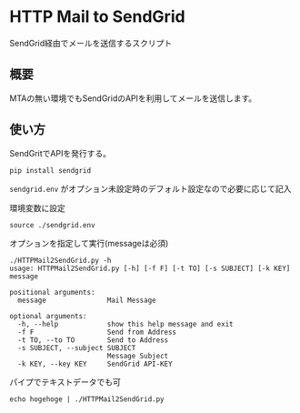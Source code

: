 HTTP Mail to SendGrid
====

SendGrid経由でメールを送信するスクリプト

## 概要

MTAの無い環境でもSendGridのAPIを利用してメールを送信します。  

## 使い方

SendGritでAPIを発行する。

```
pip install sendgrid
```

`sendgrid.env` がオプション未設定時のデフォルト設定なので必要に応じて記入  

環境変数に設定
```
source ./sendgrid.env
```

オプションを指定して実行(messageは必須)
```
./HTTPMail2SendGrid.py -h
usage: HTTPMail2SendGrid.py [-h] [-f F] [-t TO] [-s SUBJECT] [-k KEY] message

positional arguments:
  message               Mail Message

optional arguments:
  -h, --help            show this help message and exit
  -f F                  Send from Address
  -t TO, --to TO        Send to Address
  -s SUBJECT, --subject SUBJECT
                        Message Subject
  -k KEY, --key KEY     SendGrid API-KEY
```

パイプでテキストデータでも可
```
echo hogehoge | ./HTTPMail2SendGrid.py
```
